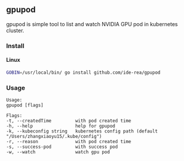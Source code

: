 ## gpupod
gpupod is simple tool to list and watch NVIDIA GPU pod in kubernetes cluster.

### Install
#### Linux
```bash
GOBIN=/usr/local/bin/ go install github.com/ide-rea/gpupod
```

### Usage
```
Usage:
gpupod [flags]

Flags:
-t, --createdTime         with pod created time
-h, --help                help for gpupod
-k, --kubeconfig string   kubernetes config path (default "/Users/zhangxiaoyu15/.kube/config")
-r, --reason              with pod created time
-s, --success-pod         with success pod
-w, --watch               watch gpu pod
```

